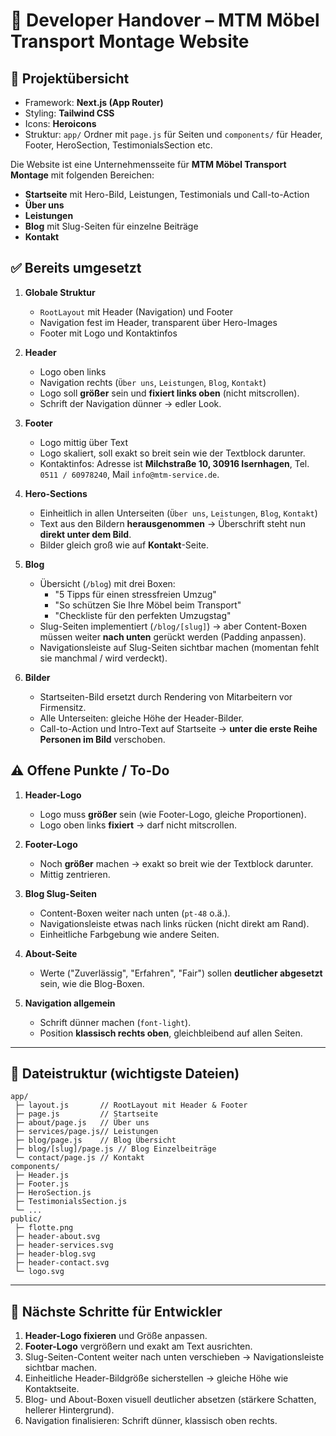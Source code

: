# 📝 Developer Handover – MTM Möbel Transport Montage Website

## 📌 Projektübersicht
- Framework: **Next.js (App Router)**  
- Styling: **Tailwind CSS**  
- Icons: **Heroicons**  
- Struktur: `app/` Ordner mit `page.js` für Seiten und `components/` für Header, Footer, HeroSection, TestimonialsSection etc.  

Die Website ist eine Unternehmensseite für **MTM Möbel Transport Montage** mit folgenden Bereichen:
- **Startseite** mit Hero-Bild, Leistungen, Testimonials und Call-to-Action
- **Über uns**
- **Leistungen**
- **Blog** mit Slug-Seiten für einzelne Beiträge
- **Kontakt**

## ✅ Bereits umgesetzt
1. **Globale Struktur**
   - `RootLayout` mit Header (Navigation) und Footer
   - Navigation fest im Header, transparent über Hero-Images
   - Footer mit Logo und Kontaktinfos

2. **Header**
   - Logo oben links  
   - Navigation rechts (`Über uns`, `Leistungen`, `Blog`, `Kontakt`)  
   - Logo soll **größer** sein und **fixiert links oben** (nicht mitscrollen).  
   - Schrift der Navigation dünner → edler Look.

3. **Footer**
   - Logo mittig über Text  
   - Logo skaliert, soll exakt so breit sein wie der Textblock darunter.  
   - Kontaktinfos: Adresse ist **Milchstraße 10, 30916 Isernhagen**, Tel. `0511 / 60978240`, Mail `info@mtm-service.de`.

4. **Hero-Sections**
   - Einheitlich in allen Unterseiten (`Über uns`, `Leistungen`, `Blog`, `Kontakt`)  
   - Text aus den Bildern **herausgenommen** → Überschrift steht nun **direkt unter dem Bild**.  
   - Bilder gleich groß wie auf **Kontakt**-Seite.  

5. **Blog**
   - Übersicht (`/blog`) mit drei Boxen:  
     - "5 Tipps für einen stressfreien Umzug"  
     - "So schützen Sie Ihre Möbel beim Transport"  
     - "Checkliste für den perfekten Umzugstag"  
   - Slug-Seiten implementiert (`/blog/[slug]`) → aber Content-Boxen müssen weiter **nach unten** gerückt werden (Padding anpassen).  
   - Navigationsleiste auf Slug-Seiten sichtbar machen (momentan fehlt sie manchmal / wird verdeckt).

6. **Bilder**
   - Startseiten-Bild ersetzt durch Rendering von Mitarbeitern vor Firmensitz.  
   - Alle Unterseiten: gleiche Höhe der Header-Bilder.  
   - Call-to-Action und Intro-Text auf Startseite → **unter die erste Reihe Personen im Bild** verschoben.  

## ⚠️ Offene Punkte / To-Do
1. **Header-Logo**
   - Logo muss **größer** sein (wie Footer-Logo, gleiche Proportionen).  
   - Logo oben links **fixiert** → darf nicht mitscrollen.

2. **Footer-Logo**
   - Noch **größer** machen → exakt so breit wie der Textblock darunter.  
   - Mittig zentrieren.

3. **Blog Slug-Seiten**
   - Content-Boxen weiter nach unten (`pt-48` o.ä.).  
   - Navigationsleiste etwas nach links rücken (nicht direkt am Rand).  
   - Einheitliche Farbgebung wie andere Seiten.

4. **About-Seite**
   - Werte ("Zuverlässig", "Erfahren", "Fair") sollen **deutlicher abgesetzt** sein, wie die Blog-Boxen.  

5. **Navigation allgemein**
   - Schrift dünner machen (`font-light`).  
   - Position **klassisch rechts oben**, gleichbleibend auf allen Seiten.  

---

## 📂 Dateistruktur (wichtigste Dateien)

```
app/
 ├─ layout.js       // RootLayout mit Header & Footer
 ├─ page.js         // Startseite
 ├─ about/page.js   // Über uns
 ├─ services/page.js// Leistungen
 ├─ blog/page.js    // Blog Übersicht
 ├─ blog/[slug]/page.js // Blog Einzelbeiträge
 └─ contact/page.js // Kontakt
components/
 ├─ Header.js
 ├─ Footer.js
 ├─ HeroSection.js
 ├─ TestimonialsSection.js
 └─ ...
public/
 ├─ flotte.png
 ├─ header-about.svg
 ├─ header-services.svg
 ├─ header-blog.svg
 ├─ header-contact.svg
 └─ logo.svg
```

---

## 🎯 Nächste Schritte für Entwickler
1. **Header-Logo fixieren** und Größe anpassen.  
2. **Footer-Logo** vergrößern und exakt am Text ausrichten.  
3. Slug-Seiten-Content weiter nach unten verschieben → Navigationsleiste sichtbar machen.  
4. Einheitliche Header-Bildgröße sicherstellen → gleiche Höhe wie Kontaktseite.  
5. Blog- und About-Boxen visuell deutlicher absetzen (stärkere Schatten, hellerer Hintergrund).  
6. Navigation finalisieren: Schrift dünner, klassisch oben rechts.
